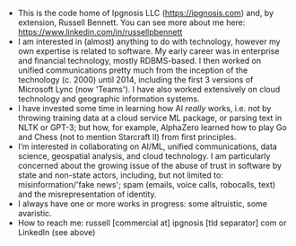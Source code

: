 - This is the code home of Ipgnosis LLC (https://ipgnosis.com) and, by extension, Russell Bennett. You can see more about me here: https://www.linkedin.com/in/russellpbennett
- I am interested in (almost) anything to do with technology, however my own expertise is related to software. My early career was in enterprise and financial technology, mostly RDBMS-based. I then worked on unified communications pretty much from the inception of the technology (c. 2000) until 2014, including the first 3 versions of Microsoft Lync (now 'Teams'). I have also worked extensively on cloud technology and geographic information systems.
- I have invested some time in learning how AI *really* works, i.e. not by throwing training data at a cloud service ML package, or parsing text in NLTK or GPT-3; but how, for example, AlphaZero learned how to play Go and Chess (not to mention Starcraft II) from first principles.
- I’m interested in collaborating on AI/ML, unified communications, data science, geospatial analysis, and cloud technology. I am particularly concerned about the growing issue of the abuse of trust in software by state and non-state actors, including, but not limited to: misinformation/'fake news'; spam (emails, voice calls, robocalls, text) and the misrepresentation of identity.
- I always have one or more works in progress: some altruistic, some avaristic.
- How to reach me: russell [commercial at] ipgnosis [tld separator] com or LinkedIn (see above)
